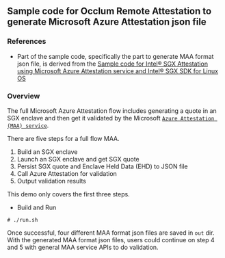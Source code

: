 ## Sample code for Occlum Remote Attestation to generate Microsoft Azure Attestation json file

### References
* Part of the sample code, specifically the part to generate MAA format json file, is derived from the [Sample code for Intel® SGX Attestation using Microsoft Azure Attestation service and Intel® SGX SDK for Linux OS](https://github.com/Azure-Samples/microsoft-azure-attestation/tree/master/intel.sdk.attest.sample)

### Overview

The full Microsoft Azure Attestation flow includes generating a quote in an SGX enclave and then get it validated by the Microsoft [`Azure Attestation (MAA) service`](https://github.com/Azure-Samples/microsoft-azure-attestation).

There are five steps for a full flow MAA.

1. Build an SGX enclave
2. Launch an SGX enclave and get SGX quote
3. Persist SGX quote and Enclave Held Data (EHD) to JSON file
4. Call Azure Attestation for validation
5. Output validation results

This demo only covers the first three steps.

* Build and Run
```
# ./run.sh
```

Once successful, four different MAA format json files are saved in `out` dir.
With the generated MAA format json files, users could continue on step 4 and 5 with general MAA service APIs to do validation.
